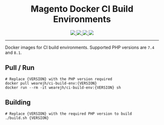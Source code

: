 <h1 align="center">Magento Docker CI Build Environments</h1>

<p align="center">
    <a href="https://hub.docker.com/r/wearejh/ci-build-env/builds/" title="Stars" target="_blank">
        <img src="https://img.shields.io/docker/stars/wearejh/ci-build-env.svg?style=flat-square" />
    </a>
    <a href="https://hub.docker.com/r/wearejh/ci-build-env/builds/" title="Pulls" target="_blank">
        <img src="https://img.shields.io/docker/pulls/wearejh/ci-build-env.svg?style=flat-square" />
    </a>
    <a href="https://hub.docker.com/r/wearejh/ci-build-env/builds/" title="Automated" target="_blank">
        <img src="https://img.shields.io/docker/automated/wearejh/ci-build-env.svg?style=flat-square" />
    </a>
    <a href="https://hub.docker.com/r/wearejh/ci-build-env/builds/" title="Build Status" target="_blank">
        <img src="https://img.shields.io/docker/build/wearejh/ci-build-env.svg?style=flat-square" />
    </a>
</p>

---

Docker images for CI build environments. Supported PHP versions are `7.4` and `8.1`.

## Pull / Run

```
# Replace {VERSION} with the PHP version required
docker pull wearejh/ci-build-env:{VERSION}
docker run --rm -it wearejh/ci-build-env:{VERSION} sh
```

## Building

```
# Replace {VERSION} with the required PHP version to build
./build.sh {VERSION}
```

